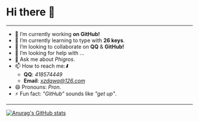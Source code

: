 # Hi there 👋
---
- 🔭 I’m currently working **on GitHub!** 
- 🌱 I’m currently learning to type with **26 keys**. 
- 👯 I’m looking to collaborate on **QQ** & **GitHub!** 
- 🤔 I’m looking for help with ...
- 💬 Ask me about *Phigros*. 
- 📫 How to reach me:*⬇️*
  - **QQ**: *418574449*
  - **Email**: *xzdqwq@126.com*
- 😄 Pronouns: _Pron_. 
- ⚡ Fun fact: *"GitHub"* sounds like *"get up"*. 
---
[![Anurag's GitHub stats](https://github-readme-stats.vercel.app/api?username=XZDQwQ-CN)](https://github.com/anuraghazra/github-readme-stats)
